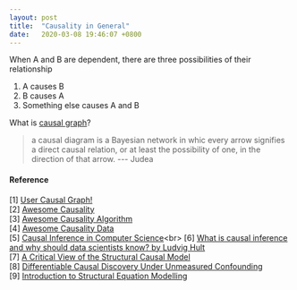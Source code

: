 ```yaml
---
layout: post
title:  "Causality in General"
date:   2020-03-08 19:46:07 +0800
---
```

When A and B are dependent, there are three possibilities of their relationship

1. A causes B
2. B causes A
3. Something else causes A and B


What is [causal graph](https://www.wikiwand.com/en/Causal_graph)?

> a causal diagram is a Bayesian network in whic every arrow signifies a direct causal relation, or at least the possibility of one, in the direction of that arrow. --- Judea

#### Reference

[1] [User Causal Graph!](https://towardsdatascience.com/use-causal-graphs-4e3af630cf64) <br>
[2] [Awesome Causality](https://github.com/napsternxg/awesome-causality) <br>
[3] [Awesome Causality Algorithm](https://github.com/rguo12/awesome-causality-algorithms) <br>
[4] [Awesome Causality Data](https://github.com/rguo12/awesome-causality-data) <br>
[5] [Causal Inference in Computer Science](https://www.wikiwand.com/en/Causal_inference#:~:text=Causal%20inference%20is%20the%20process,when%20the%20cause%20is%20changed.)<br>
[6] [What is causal inference and why should data scientists know? by Ludvig Hult](https://www.youtube.com/watch?v=dFp2Ou52-po&ab_channel=PyConSweden) <br>
[7] [A Critical View of the Structural Causal Model](https://arxiv.org/pdf/2002.10007.pdf) <br>
[8] [Differentiable Causal Discovery Under Unmeasured Confounding](https://arxiv.org/pdf/2010.06978.pdf) <br>
[9] [Introduction to Structural Equation Modelling](http://statmath.wu-wien.ac.at/courses/StatsWithR/Topic-5.pdf)